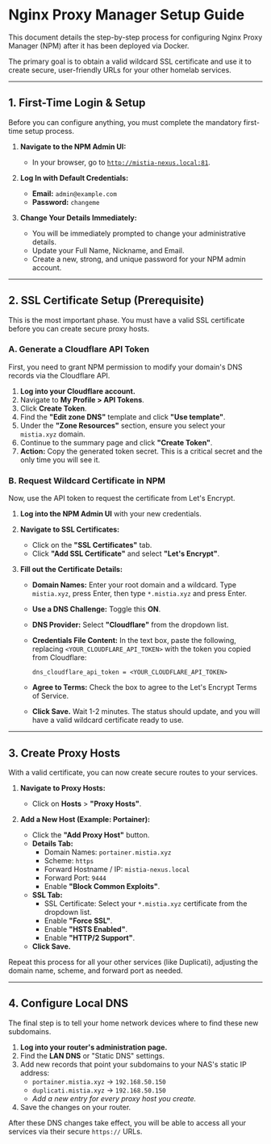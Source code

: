 # Nginx Proxy Manager Setup Guide

This document details the step-by-step process for configuring Nginx Proxy Manager (NPM) after it has been deployed via Docker.

The primary goal is to obtain a valid wildcard SSL certificate and use it to create secure, user-friendly URLs for your other homelab services.

---

## 1. First-Time Login & Setup

Before you can configure anything, you must complete the mandatory first-time setup process.

1. **Navigate to the NPM Admin UI:**
    * In your browser, go to [`http://mistia-nexus.local:81`](http://mistia-nexus.local:81).

2. **Log In with Default Credentials:**
    * **Email:** `admin@example.com`
    * **Password:** `changeme`

3. **Change Your Details Immediately:**
    * You will be immediately prompted to change your administrative details.
    * Update your Full Name, Nickname, and Email.
    * Create a new, strong, and unique password for your NPM admin account.

---

## 2. SSL Certificate Setup (Prerequisite)

This is the most important phase. You must have a valid SSL certificate before you can create secure proxy hosts.

### A. Generate a Cloudflare API Token

First, you need to grant NPM permission to modify your domain's DNS records via the Cloudflare API.

1. **Log into your Cloudflare account.**
2. Navigate to **My Profile > API Tokens**.
3. Click **Create Token**.
4. Find the **"Edit zone DNS"** template and click **"Use template"**.
5. Under the **"Zone Resources"** section, ensure you select your `mistia.xyz` domain.
6. Continue to the summary page and click **"Create Token"**.
7. **Action:** Copy the generated token secret. This is a critical secret and the only time you will see it.

### B. Request Wildcard Certificate in NPM

Now, use the API token to request the certificate from Let's Encrypt.

1. **Log into the NPM Admin UI** with your new credentials.

2. **Navigate to SSL Certificates:**
    * Click on the **"SSL Certificates"** tab.
    * Click **"Add SSL Certificate"** and select **"Let's Encrypt"**.

3. **Fill out the Certificate Details:**
    * **Domain Names:** Enter your root domain and a wildcard. Type `mistia.xyz`, press Enter, then type `*.mistia.xyz` and press Enter.
    * **Use a DNS Challenge:** Toggle this **ON**.
    * **DNS Provider:** Select **"Cloudflare"** from the dropdown list.
    * **Credentials File Content:** In the text box, paste the following, replacing `<YOUR_CLOUDFLARE_API_TOKEN>` with the token you copied from Cloudflare:

        ```
        dns_cloudflare_api_token = <YOUR_CLOUDFLARE_API_TOKEN>
        ```

    * **Agree to Terms:** Check the box to agree to the Let's Encrypt Terms of Service.
    * **Click Save.** Wait 1-2 minutes. The status should update, and you will have a valid wildcard certificate ready to use.

---

## 3. Create Proxy Hosts

With a valid certificate, you can now create secure routes to your services.

1. **Navigate to Proxy Hosts:**
    * Click on **Hosts** > **"Proxy Hosts"**.

2. **Add a New Host (Example: Portainer):**
    * Click the **"Add Proxy Host"** button.
    * **Details Tab:**
        * Domain Names: `portainer.mistia.xyz`
        * Scheme: `https`
        * Forward Hostname / IP: `mistia-nexus.local`
        * Forward Port: `9444`
        * Enable **"Block Common Exploits"**.
    * **SSL Tab:**
        * SSL Certificate: Select your `*.mistia.xyz` certificate from the dropdown list.
        * Enable **"Force SSL"**.
        * Enable **"HSTS Enabled"**.
        * Enable **"HTTP/2 Support"**.
    * **Click Save.**

Repeat this process for all your other services (like Duplicati), adjusting the domain name, scheme, and forward port as needed.

---

## 4. Configure Local DNS

The final step is to tell your home network devices where to find these new subdomains.

1. **Log into your router's administration page.**
2. Find the **LAN DNS** or "Static DNS" settings.
3. Add new records that point your subdomains to your NAS's static IP address:
    * `portainer.mistia.xyz` -> `192.168.50.150`
    * `duplicati.mistia.xyz` -> `192.168.50.150`
    * *Add a new entry for every proxy host you create.*
4. Save the changes on your router.

After these DNS changes take effect, you will be able to access all your services via their secure `https://` URLs.
